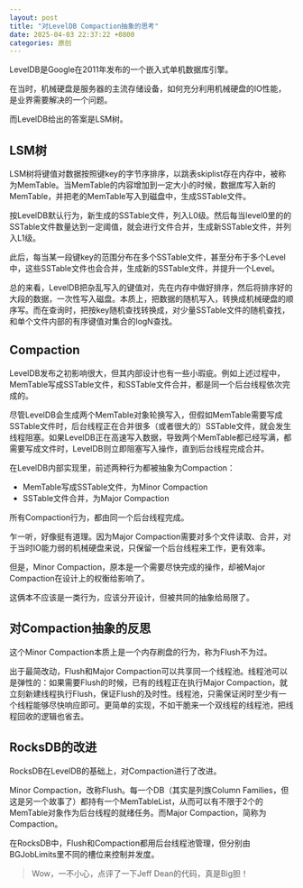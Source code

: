 ```yaml
---
layout: post
title: "对LevelDB Compaction抽象的思考"
date: 2025-04-03 22:37:22 +0800
categories: 原创
---
```


LevelDB是Google在2011年发布的一个嵌入式单机数据库引擎。

在当时，机械硬盘是服务器的主流存储设备，如何充分利用机械硬盘的IO性能，是业界需要解决的一个问题。

而LevelDB给出的答案是LSM树。

## LSM树

LSM树将键值对数据按照键key的字节序排序，以跳表skiplist存在内存中，被称为MemTable。当MemTable的内容增加到一定大小的时候，数据库写入新的MemTable，并把老的MemTable写入到磁盘中，生成SSTable文件。

按LevelDB默认行为，新生成的SSTable文件，列入L0级。然后每当level0里的的SSTable文件数量达到一定阈值，就会进行文件合并，生成新SSTable文件，并列入L1级。

此后，每当某一段键key的范围分布在多个SSTable文件，甚至分布于多个Level中，这些SSTable文件也会合并，生成新的SSTable文件，并提升一个Level。

总的来看，LevelDB把杂乱写入的键值对，先在内存中做好排序，然后将排序好的大段的数据，一次性写入磁盘。本质上，把数据的随机写入，转换成机械硬盘的顺序写。而在查询时，把按key随机查找转换成，对少量SSTable文件的随机查找，和单个文件内部的有序键值对集合的logN查找。

## Compaction

LevelDB发布之初影响很大，但其内部设计也有一些小瑕疵。例如上述过程中，MemTable写成SSTable文件，和SSTable文件合并，都是同一个后台线程依次完成的。

尽管LevelDB会生成两个MemTable对象轮换写入，但假如MemTable需要写成SSTable文件时，后台线程正在合并很多（或者很大的）SSTable文件，就会发生线程阻塞。如果LevelDB正在高速写入数据，导致两个MemTable都已经写满，都需要写成文件时，LevelDB则立即阻塞写入操作，直到后台线程完成合并。

在LevelDB内部实现里，前述两种行为都被抽象为Compaction：
- MemTable写成SSTable文件，为Minor Compaction
- SSTable文件合并，为Major Compaction

所有Compaction行为，都由同一个后台线程完成。

乍一听，好像挺有道理。因为Major Compaction需要对多个文件读取、合并，对于当时IO能力弱的机械硬盘来说，只保留一个后台线程来工作，更有效率。

但是，Minor Compaction，原本是一个需要尽快完成的操作，却被Major Compaction在设计上的权衡给影响了。

这俩本不应该是一类行为，应该分开设计，但被共同的抽象给局限了。

## 对Compaction抽象的反思

这个Minor Compaction本质上是一个内存刷盘的行为，称为Flush不为过。

出于最简改动，Flush和Major Compaction可以共享同一个线程池。线程池可以是弹性的：如果需要Flush的时候，已有的线程正在执行Major Compaction，就立刻新建线程执行Flush，保证Flush的及时性。线程池，只需保证闲时至少有一个线程能够尽快响应即可。更简单的实现，不如干脆来一个双线程的线程池，把线程回收的逻辑也省去。

## RocksDB的改进

RocksDB在LevelDB的基础上，对Compaction进行了改进。

Minor Compaction，改称Flush。每一个DB（其实是列族Column Families，但这是另一个故事了）都持有一个MemTableList，从而可以有不限于2个的MemTable对象作为后台线程的就绪任务。而Major Compaction，简称为Compaction。

在RocksDB中，Flush和Compaction都用后台线程池管理，但分别由BGJobLimits里不同的槽位来控制并发度。

> Wow，一不小心，点评了一下Jeff Dean的代码，真是Big胆！

